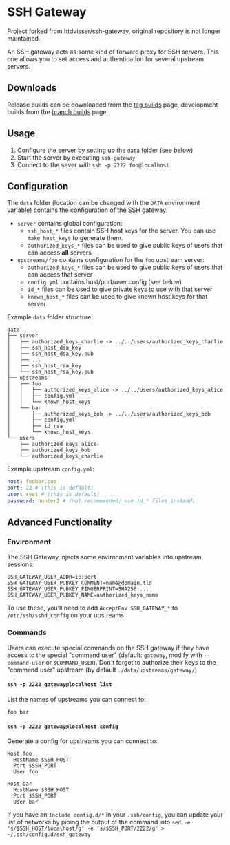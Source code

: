 # SSH Gateway

Project forked from htdvisser/ssh-gateway, original repository is not longer maintained. 

An SSH gateway acts as some kind of forward proxy for SSH servers. This one allows you to set access and authentication for several upstream servers.

## Downloads

Release builds can be downloaded from the [tag builds](https://gitlab.com/ImAleeexx/ssh-gateway/pipelines?scope=tags) page, development builds from the [branch builds](https://gitlab.com/ImAleeexx/ssh-gateway/pipelines?scope=branches) page.

## Usage

1. Configure the server by setting up the `data` folder (see below)
2. Start the server by executing `ssh-gateway`
3. Connect to the sever with `ssh -p 2222 foo@localhost`

## Configuration

The `data` folder (location can be changed with the `DATA` environment variable) contains the configuration of the SSH gateway.

- `server` contains global configuration:
  - `ssh_host_*` files contain SSH host keys for the server. You can use `make host_keys` to generate them.
  - `authorized_keys_*` files can be used to give public keys of users that can access **all** servers
- `upstreams/foo` contains configuration for the `foo` upstream server:
  - `authorized_keys_*` files can be used to give public keys of users that can access that server
  - `config.yml` contains host/port/user config (see below)
  - `id_*` files can be used to give private keys to use with that server
  - `known_host_*` files can be used to give known host keys for that server

Example `data` folder structure:

```
data
├── server
│   ├── authorized_keys_charlie -> ../../users/authorized_keys_charlie
│   ├── ssh_host_dsa_key
│   ├── ssh_host_dsa_key.pub
│   ├── ...
│   ├── ssh_host_rsa_key
│   └── ssh_host_rsa_key.pub
├── upstreams
│   ├── foo
│   │   ├── authorized_keys_alice -> ../../users/authorized_keys_alice
│   │   ├── config.yml
│   │   └── known_host_keys
│   └── bar
│       ├── authorized_keys_bob -> ../../users/authorized_keys_bob
│       ├── config.yml
│       ├── id_rsa
│       └── known_host_keys
└── users
    ├── authorized_keys_alice
    ├── authorized_keys_bob
    └── authorized_keys_charlie
```

Example upstream `config.yml`:

```yml
host: foobar.com
port: 22 # (this is default)
user: root # (this is default)
password: hunter2 # (not recommended; use id_* files instead)
```

## Advanced Functionality

### Environment

The SSH Gateway injects some environment variables into upstream sessions:

```
SSH_GATEWAY_USER_ADDR=ip:port
SSH_GATEWAY_USER_PUBKEY_COMMENT=name@domain.tld
SSH_GATEWAY_USER_PUBKEY_FINGERPRINT=SHA256:...
SSH_GATEWAY_USER_PUBKEY_NAME=authorized_keys_name
```

To use these, you'll need to add `AcceptEnv SSH_GATEWAY_*` to `/etc/ssh/sshd_config` on your upstreams.

### Commands

Users can execute special commands on the SSH gateway if they have access to the special "command user" (default: `gateway`, modify with `--command-user` or `$COMMAND_USER`). Don't forget to authorize their keys to the "command user" upstream (by default `./data/upstreams/gateway/`).

#### `ssh -p 2222 gateway@localhost list`

List the names of upstreams you can connect to:

```
foo bar
```

#### `ssh -p 2222 gateway@localhost config`

Generate a config for upstreams you can connect to:

```
Host foo
  HostName $SSH_HOST
  Port $SSH_PORT
  User foo

Host bar
  HostName $SSH_HOST
  Port $SSH_PORT
  User bar
```

If you have an `Include config.d/*` in your `.ssh/config`, you can update your list of networks by piping the output of the command into `sed -e 's/$SSH_HOST/localhost/g' -e 's/$SSH_PORT/2222/g' > ~/.ssh/config.d/ssh_gateway`
